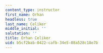 ```yaml
---
content_type: instructor
first_name: Orhan
headless: true
last_name: Celiker
middle_initial: ''
salutation: ''
title: Orhan Celiker
uid: b5cf2bab-0422-cafb-34e5-08a528c18e7b
---
```

